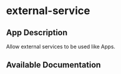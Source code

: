 # external-service

## App Description

Allow external services to be used like Apps.

## Available Documentation

